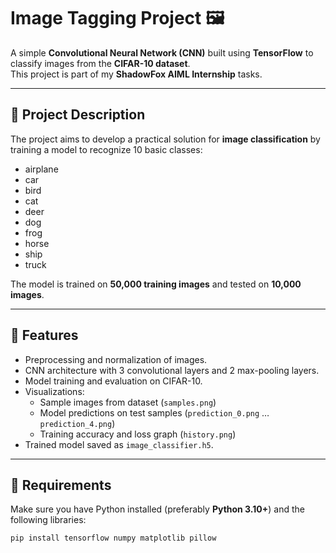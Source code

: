 # Image Tagging Project 🖼️

A simple **Convolutional Neural Network (CNN)** built using **TensorFlow** to classify images from the **CIFAR-10 dataset**.  
This project is part of my **ShadowFox AIML Internship** tasks.

---

## 🔹 Project Description

The project aims to develop a practical solution for **image classification** by training a model to recognize 10 basic classes:

- airplane  
- car  
- bird  
- cat  
- deer  
- dog  
- frog  
- horse  
- ship  
- truck  

The model is trained on **50,000 training images** and tested on **10,000 images**.  

---

## 🔹 Features

- Preprocessing and normalization of images.  
- CNN architecture with 3 convolutional layers and 2 max-pooling layers.  
- Model training and evaluation on CIFAR-10.  
- Visualizations:
  - Sample images from dataset (`samples.png`)
  - Model predictions on test samples (`prediction_0.png` … `prediction_4.png`)
  - Training accuracy and loss graph (`history.png`)
- Trained model saved as `image_classifier.h5`.  

---

## 🔹 Requirements

Make sure you have Python installed (preferably **Python 3.10+**) and the following libraries:

```bash
pip install tensorflow numpy matplotlib pillow

